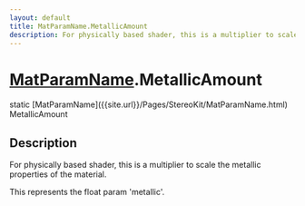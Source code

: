 ```yaml
---
layout: default
title: MatParamName.MetallicAmount
description: For physically based shader, this is a multiplier to scale the metallic properties of the material.  This represents the float param 'metallic'.
---
```

# [MatParamName]({{site.url}}/Pages/StereoKit/MatParamName.html).MetallicAmount

<div class='signature' markdown='1'>
static [MatParamName]({{site.url}}/Pages/StereoKit/MatParamName.html) MetallicAmount
</div>

## Description
For physically based shader, this is a multiplier to
scale the metallic properties of the material.

This represents the float param 'metallic'.

